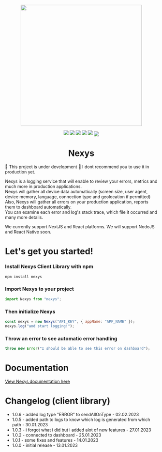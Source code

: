 <p align="center">
  <img src="https://imgur.com/DxcGlDs.png" width="400" />
</p>
<p align="center">
  <span>
    <img src="https://img.shields.io/badge/TypeScript-007ACC?style=for-the-badge&logo=typescript&logoColor=white" />
    <img src="https://img.shields.io/badge/React-20232A?style=for-the-badge&logo=react&logoColor=61DAFB" />
    <img src="https://img.shields.io/badge/next.js-000000?style=for-the-badge&logo=nextdotjs&logoColor=white" />
    <img src="https://img.shields.io/badge/Node.js-339933?style=for-the-badge&logo=nodedotjs&logoColor=white" />
    <img src="https://img.shields.io/badge/License-Apache_2.0-blue.svg" />
    <img src="https://nodei.co/npm/nexys.png?downloads=true" align="center" />
  </span>
</p>

<h1 align="center">Nexys</h1>

🚧 This project is under development 🚧
I dont recommend you to use it in production yet.

Nexys is a logging service that will enable to review your errors, metrics and much more in production applications.\
Nexys will gather all device data automatically (screen size, user agent, device memory, language, connection type and geolocation if permitted)\
Also, Nexys will gather all errors on your production application, reports them to dashboard automatically.\
You can examine each error and log's stack trace, which file it occurred and many more details.

We currently support NextJS and React platforms. We will support NodeJS and React Native soon.

# Let's get you started!

### Install Nexys Client Library with npm

```bash
npm install nexys
```

### Import Nexys to your project

```javascript
import Nexys from "nexys";
```

### Then initialize Nexys

```javascript
const nexys = new Nexys("API_KEY", { appName: "APP_NAME" });
nexys.log("and start logging!");
```

### Throw an error to see automatic error handling

```javascript
throw new Error("I should be able to see this error on dashboard");
```

# Documentation

[View Nexys documentation here](https://docs.nexys.app)

# Changelog (client library)

- 1.0.6 - added log type "ERROR" to sendAllOnType - 02.02.2023
- 1.0.5 - added path to logs to know which log is generated from which path - 30.01.2023
- 1.0.3 - i forgot what i did but i added alot of new features - 27.01.2023
- 1.0.2 - connected to dashboard - 25.01.2023
- 1.0.1 - some fixes and features - 14.01.2023
- 1.0.0 - initial release - 13.01.2023
